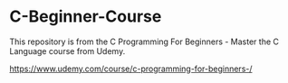 # C-Beginner-Course

This repository is from the C Programming For Beginners - Master the C Language course from Udemy.

https://www.udemy.com/course/c-programming-for-beginners-/
